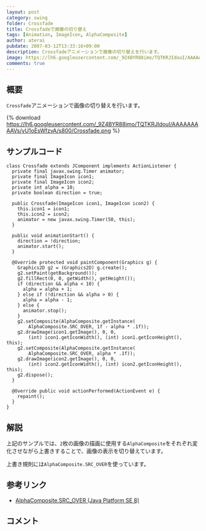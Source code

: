 ```yaml
---
layout: post
category: swing
folder: Crossfade
title: Crossfadeで画像の切り替え
tags: [Animation, ImageIcon, AlphaComposite]
author: aterai
pubdate: 2007-03-12T13:33:16+09:00
description: Crossfadeアニメーションで画像の切り替えを行います。
image: https://lh6.googleusercontent.com/_9Z4BYR88imo/TQTKRJIdouI/AAAAAAAAAVs/yU1oEsWfzvA/s800/Crossfade.png
comments: true
---
```

## 概要
`Crossfade`アニメーションで画像の切り替えを行います。

{% download https://lh6.googleusercontent.com/_9Z4BYR88imo/TQTKRJIdouI/AAAAAAAAAVs/yU1oEsWfzvA/s800/Crossfade.png %}

## サンプルコード
<pre class="prettyprint"><code>class Crossfade extends JComponent implements ActionListener {
  private final javax.swing.Timer animator;
  private final ImageIcon icon1;
  private final ImageIcon icon2;
  private int alpha = 10;
  private boolean direction = true;

  public Crossfade(ImageIcon icon1, ImageIcon icon2) {
    this.icon1 = icon1;
    this.icon2 = icon2;
    animator = new javax.swing.Timer(50, this);
  }

  public void animationStart() {
    direction = !direction;
    animator.start();
  }

  @Override protected void paintComponent(Graphics g) {
    Graphics2D g2 = (Graphics2D) g.create();
    g2.setPaint(getBackground());
    g2.fillRect(0, 0, getWidth(), getHeight());
    if (direction &amp;&amp; alpha &lt; 10) {
      alpha = alpha + 1;
    } else if (!direction &amp;&amp; alpha &gt; 0) {
      alpha = alpha - 1;
    } else {
      animator.stop();
    }
    g2.setComposite(AlphaComposite.getInstance(
        AlphaComposite.SRC_OVER, 1f - alpha * .1f));
    g2.drawImage(icon1.getImage(), 0, 0,
        (int) icon1.getIconWidth(), (int) icon1.getIconHeight(), this);
    g2.setComposite(AlphaComposite.getInstance(
        AlphaComposite.SRC_OVER, alpha * .1f));
    g2.drawImage(icon2.getImage(), 0, 0,
        (int) icon2.getIconWidth(), (int) icon2.getIconHeight(), this);
    g2.dispose();
  }

  @Override public void actionPerformed(ActionEvent e) {
    repaint();
  }
}
</code></pre>

## 解説
上記のサンプルでは、`2`枚の画像の描画に使用する`AlphaComposite`をそれぞれ変化させながら上書きすることで、画像の表示を切り替えています。

上書き規則には`AlphaComposite.SRC_OVER`を使っています。

## 参考リンク
- [AlphaComposite.SRC_OVER (Java Platform SE 8)](https://docs.oracle.com/javase/jp/8/docs/api/java/awt/AlphaComposite.html#SRC_OVER)

<!-- dummy comment line for breaking list -->

## コメント
